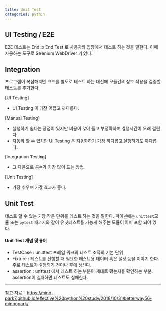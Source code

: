 ```yaml
---
title: Unit Test
categories: python
---
```

## UI Testing / E2E
E2E 테스트는 End to End Test 로 사용자의 입장에서 테스트 하는 것을 말한다.
이때 사용하는 도구로 Selenium WebDriver 가 있다. 

## Integration
프로그램이 복잡해지면 코드를 별도로 테스트 하는 대신에 모듈간의 상호 작용을 검증할 테스트를 추가한다. 

[UI Testing]
+ UI Testing 이 가장 어렵고 까다롭다. 

[Manual Testing]
+ 실행하기 쉽다는 장점이 있지만 비용이 많이 들고 부정확하며 실행시간이 오래 걸린다. 
+ 자동화 할 수 있지만 UI Testing 은 자동화하기 가장 까다롭고 실행하기도 까다롭다. 

[Integration Testing]
+ 그 다음으로 공수가 가장 많이 드는 방법.

[Unit Testing]
+ 가장 쉬우며 가장 효과가 좋다. 

## Unit Test
테스트 할 수 있는 가장 작은 단위를 테스트 하는 것을 말한다. 
파이썬에는 ```unittest```모듈 또는 ```pytest``` 패키지와 같이 유닛테스트를 가능케 해주는 모듈이 이미 포함 되어 있다. 

#### Unit Test 개념 및 용어
+ TestCase : unuttest 프레임 워크의 테스트 조직의 기본 단위
+ Fixture : 테스트를 진행할 때 필요한 테스트용 데이터 혹은 설정 등을 이야기 한다. 주로 테스트가 실행되기 전이나 후에 생긴다. 
+ assertion : unittest 에서 테스트 하는 부분이 제대로 됐는지를 확인하는 부분. assertion이 실패하면 테스트도 실패한다. 

---

참고 자료 - https://mino-park7.github.io/effective%20python%20study/2018/10/31/betterway56-minhopark/